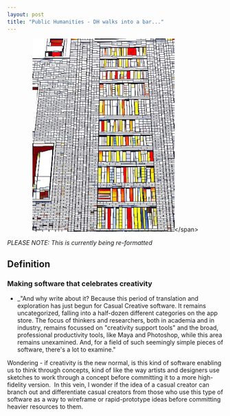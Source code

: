 ```yaml
---
layout: post
title: "Public Humanities - DH walks into a bar..."
---
```


<span style="display:block;text-align:center">![ A stylized image of the side of a building, in which part of the wall is painted to look like a books on a shelf.](/images/public-humanities.jpg "Credit:https://www.flickr.com/photos/andrevanbortel/3745527869")</span>

_PLEASE NOTE: This is currently being re-formatted_
  
## Definition 

### Making software that celebrates creativity

* _"And why write about it? Because this period of translation and exploration has just begun for Casual Creative software. It remains uncategorized, falling into a half-dozen different categories on the app store. The focus of thinkers and researchers, both in academia and in industry, remains focussed on "creativity support tools" and the broad, professional productivity tools, like Maya and Photoshop, while this area remains unexamined. And, for a field of such seemingly simple pieces of software, there's a lot to examine."

Wondering - if creativity is the new normal, is this kind of software enabling us to think through concepts, kind of like the way artists and designers use sketches to work through a concept before committing it to a more high-fidelity version.  In this vein, I wonder if the idea of a casual creator can branch out and differentiate casual creators from those who use this type of software as a way to wireframe or rapid-prototype ideas before committing heavier resources to them. 
